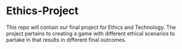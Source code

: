 # Ethics-Project
This repo will contain our final project for Ethics and Technology. The project pertains to creating a game with different ethical scenarios to partake in that results in different final outcomes.
